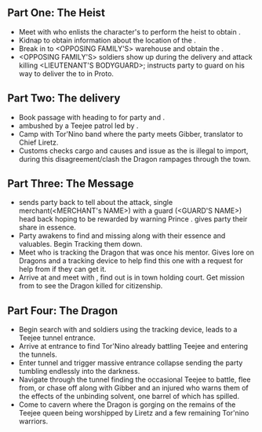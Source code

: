## Part One: The Heist
* Meet with <BOSS> who enlists the character's to perform the heist to obtain <PACKAGE>.
* Kidnap <LACKY> to obtain information about the location of the <PACKAGE>.
* Break in to <OPPOSING FAMILY'S> warehouse and obtain the <PACKAGE>.
* <OPPOSING FAMILY'S> soldiers show up during the <PACKAGE> delivery and attack killing <LIEUTENANT'S BODYGUARD>; <BOSS> instructs party to guard <LIEUTENANT> on his way to deliver the <PACKAGE> to <TOWN> in Proto.

## Part Two: The delivery
* Book passage with <CARAVAN> heading to <TOWN> for party and <LIEUTENANT>.
* <CARAVAN> ambushed by a Teejee patrol led by <TEEJEE COMMANDER>.
* Camp with Tor'Nino band where the party meets Gibber, translator to Chief Liretz.
* Customs checks cargo and causes and issue as the <PACKAGE> is illegal to import, during this disagreement/clash the Dragon rampages through the town.

## Part Three: The Message
* <LIEUTENANT> sends party back to tell <BOSS> about the attack, single merchant(<MERCHANT's NAME>) with a guard (<GUARD'S NAME>) head back hoping to be rewarded by warning Prince <PRINCE>. <LIEUTENANT> gives party their share in essence.
* Party awakens to find <MERCHANT> and <GUARD> missing along with their essence and valuables. Begin Tracking them down.
* Meet <TORLENI PURE-BLOOD RANGER> who is tracking the Dragon that was once his mentor. Gives lore on Dragons and a tracking device to help find this one with a request for help from <ORIGINAL TOWN> if they can get it.
* Arrive at <ORIGINAL TOWN> and meet with <BOSS>, find out <PRINCE> is in town holding court. Get mission from <PRINCE> to see the Dragon killed for citizenship.

## Part Four: The Dragon
* Begin search with <CAPTAIN> and soldiers using the tracking device, leads to a Teejee tunnel entrance.  
* Arrive at entrance to find Tor'Nino already battling Teejee and <RANGER> entering the tunnels.
* Enter tunnel and trigger massive entrance collapse sending the party tumbling endlessly into the darkness.
* Navigate through the tunnel finding the occasional Teejee to battle, flee from, or chase off along with Gibber and an injured <RANGER> who warns them of the effects of the unbinding solvent, one barrel of which has spilled. 
* Come to cavern where the Dragon is gorging on the remains of the Teejee queen being worshipped by Liretz and a few remaining Tor'nino warriors.
